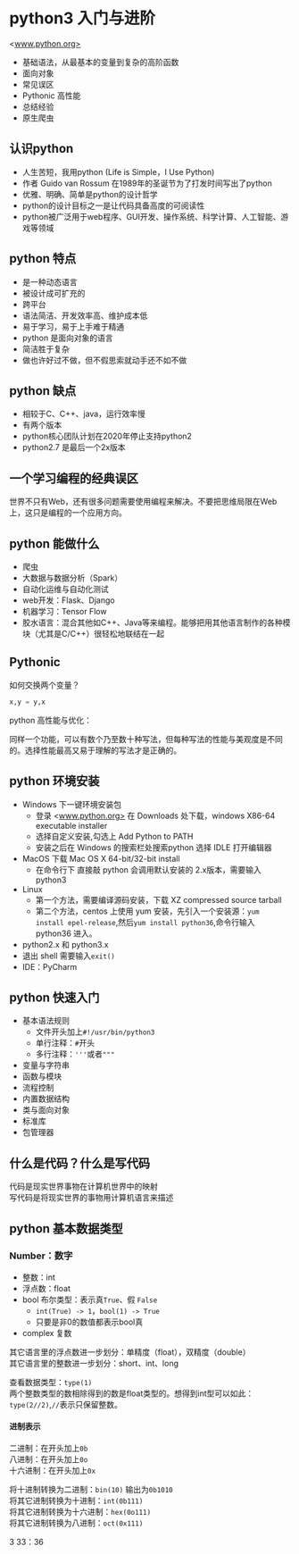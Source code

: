# python3 入门与进阶

<www.python.org>

- 基础语法，从最基本的变量到复杂的高阶函数
- 面向对象
- 常见误区
- Pythonic 高性能
- 总结经验
- 原生爬虫

## 认识python

- 人生苦短，我用python (Life is Simple，I Use Python)
- 作者 Guido van Rossum 在1989年的圣诞节为了打发时间写出了python
- 优雅、明确、简单是python的设计哲学
- python的设计目标之一是让代码具备高度的可阅读性
- python被广泛用于web程序、GUI开发、操作系统、科学计算、人工智能、游戏等领域

## python 特点

- 是一种动态语言
- 被设计成可扩充的
- 跨平台
- 语法简洁、开发效率高、维护成本低
- 易于学习，易于上手难于精通
- python 是面向对象的语言
- 简洁胜于复杂
- 做也许好过不做，但不假思索就动手还不如不做

## python 缺点

- 相较于C、C++、java，运行效率慢
- 有两个版本
- python核心团队计划在2020年停止支持python2
- python2.7 是最后一个2x版本

## 一个学习编程的经典误区

世界不只有Web，还有很多问题需要使用编程来解决。不要把思维局限在Web上，这只是编程的一个应用方向。

## python 能做什么

- 爬虫
- 大数据与数据分析（Spark）
- 自动化运维与自动化测试
- web开发：Flask、Django
- 机器学习：Tensor Flow
- 胶水语言：混合其他如C++、Java等来编程。能够把用其他语言制作的各种模块（尤其是C/C++）很轻松地联结在一起

## Pythonic

如何交换两个变量？  

```python
x,y = y,x
```

python 高性能与优化：  

同样一个功能，可以有数个乃至数十种写法，但每种写法的性能与美观度是不同的。选择性能最高又易于理解的写法才是正确的。

## python 环境安装

- Windows 下一键环境安装包
  - 登录 <www.python.org> 在 Downloads 处下载，windows X86-64 executable installer
  - 选择自定义安装,勾选上 Add Python to PATH
  - 安装之后在 Windows 的搜索栏处搜索python 选择 IDLE 打开编辑器
- MacOS 下载 Mac OS X 64-bit/32-bit install
  - 在命令行下 直接敲 python 会调用默认安装的 2.x版本，需要输入 python3
- Linux
  - 第一个方法，需要编译源码安装，下载 XZ compressed source tarball
  - 第二个方法，centos 上使用 yum 安装，先引入一个安装源：`yum install epel-release`,然后`yum install python36`,命令行输入 python36 进入。
- python2.x 和 python3.x
- 退出 shell 需要输入`exit()`
- IDE：PyCharm

## python 快速入门

- 基本语法规则
  - 文件开头加上`#!/usr/bin/python3`
  - 单行注释：`#`开头
  - 多行注释：`'''`或者`"""`
- 变量与字符串
- 函数与模块
- 流程控制
- 内置数据结构
- 类与面向对象
- 标准库
- 包管理器

## 什么是代码？什么是写代码

代码是现实世界事物在计算机世界中的映射  
写代码是将现实世界的事物用计算机语言来描述

## python 基本数据类型

### Number：数字  

- 整数：int  
- 浮点数：float  
- bool 布尔类型：表示真`True`、假 `False`
  - `int(True) -> 1`，`bool(1) -> True`
  - 只要是非0的数值都表示bool真
- complex 复数
  
其它语言里的浮点数进一步划分：单精度（float），双精度（double）  
其它语言里的整数进一步划分：short、int、long  

查看数据类型：`type(1)`  
两个整数类型的数相除得到的数是float类型的。想得到int型可以如此：`type(2//2)`,`//`表示只保留整数。  

#### 进制表示

二进制：在开头加上`0b`  
八进制：在开头加上`0o`  
十六进制：在开头加上`0x`  

将十进制转换为二进制：`bin(10)` 输出为`0b1010`  
将其它进制转换为十进制：`int(0b111)`  
将其它进制转换为十六进制：`hex(0o111)`  
将其它进制转换为八进制：`oct(0x111)`  

3 33：36
